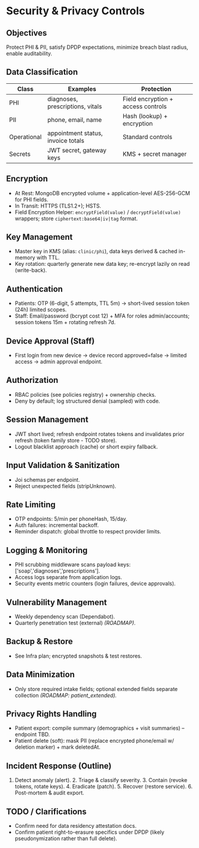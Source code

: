 # Security & Privacy Controls

## Objectives
Protect PHI & PII, satisfy DPDP expectations, minimize breach blast radius, enable auditability.

## Data Classification
| Class | Examples | Protection |
|-------|----------|-----------|
| PHI | diagnoses, prescriptions, vitals | Field encryption + access controls |
| PII | phone, email, name | Hash (lookup) + encryption |
| Operational | appointment status, invoice totals | Standard controls |
| Secrets | JWT secret, gateway keys | KMS + secret manager |

## Encryption
- At Rest: MongoDB encrypted volume + application-level AES-256-GCM for PHI fields.
- In Transit: HTTPS (TLS1.2+); HSTS.
- Field Encryption Helper: `encryptField(value)` / `decryptField(value)` wrappers; store `ciphertext:base64|iv|tag` format.

## Key Management
- Master key in KMS (alias: `clinic/phi`), data keys derived & cached in-memory with TTL.
- Key rotation: quarterly generate new data key; re-encrypt lazily on read (write-back).

## Authentication
- Patients: OTP (6-digit, 5 attempts, TTL 5m) -> short-lived session token (24h) limited scopes.
- Staff: Email/password (bcrypt cost 12) + MFA for roles admin/accounts; session tokens 15m + rotating refresh 7d.

## Device Approval (Staff)
- First login from new device -> device record approved=false -> limited access -> admin approval endpoint.

## Authorization
- RBAC policies (see policies registry) + ownership checks.
- Deny by default; log structured denial (sampled) with code.

## Session Management
- JWT short lived; refresh endpoint rotates tokens and invalidates prior refresh (token family store - TODO store).
- Logout blacklist approach (cache) or short expiry fallback.

## Input Validation & Sanitization
- Joi schemas per endpoint.
- Reject unexpected fields (stripUnknown).

## Rate Limiting
- OTP endpoints: 5/min per phoneHash, 15/day.
- Auth failures: incremental backoff.
- Reminder dispatch: global throttle to respect provider limits.

## Logging & Monitoring
- PHI scrubbing middleware scans payload keys: ['soap','diagnoses','prescriptions'].
- Access logs separate from application logs.
- Security events metric counters (login failures, device approvals).

## Vulnerability Management
- Weekly dependency scan (Dependabot).
- Quarterly penetration test (external) *(ROADMAP)*.

## Backup & Restore
- See Infra plan; encrypted snapshots & test restores.

## Data Minimization
- Only store required intake fields; optional extended fields separate collection *(ROADMAP: patient_extended).* 

## Privacy Rights Handling
- Patient export: compile summary (demographics + visit summaries) – endpoint TBD.
- Patient delete (soft): mask PII (replace encrypted phone/email w/ deletion marker) + mark deletedAt.

## Incident Response (Outline)
1. Detect anomaly (alert). 2. Triage & classify severity. 3. Contain (revoke tokens, rotate keys). 4. Eradicate (patch). 5. Recover (restore service). 6. Post-mortem & audit export.

## TODO / Clarifications
- Confirm need for data residency attestation docs.
- Confirm patient right-to-erasure specifics under DPDP (likely pseudonymization rather than full delete).
